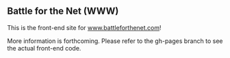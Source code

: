 Battle for the Net (WWW)
------------------------

This is the front-end site for www.battleforthenet.com!

More information is forthcoming. Please refer to the gh-pages
branch to see the actual front-end code.

